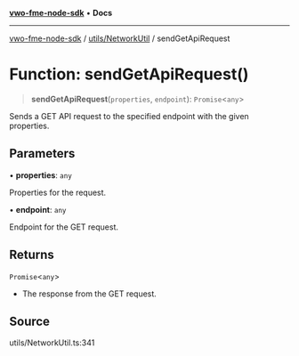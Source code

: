 [**vwo-fme-node-sdk**](../../../README.md) • **Docs**

---

[vwo-fme-node-sdk](../../../modules.md) / [utils/NetworkUtil](../README.md) / sendGetApiRequest

# Function: sendGetApiRequest()

> **sendGetApiRequest**(`properties`, `endpoint`): `Promise`\<`any`\>

Sends a GET API request to the specified endpoint with the given properties.

## Parameters

• **properties**: `any`

Properties for the request.

• **endpoint**: `any`

Endpoint for the GET request.

## Returns

`Promise`\<`any`\>

- The response from the GET request.

## Source

utils/NetworkUtil.ts:341
